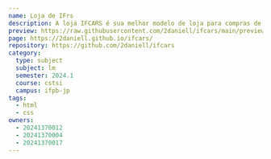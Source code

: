 ```yaml
---
name: Loja de IFrs
description: A loja IFCARS é sua melhor modelo de loja para compras de carros luxuosos
preview: https://raw.githubusercontent.com/2daniell/ifcars/main/preview.png
page: https://2daniell.github.io/ifcars/
repository: https://github.com/2daniell/ifcars
category:
  type: subject
  subject: lm
  semester: 2024.1
  course: cstsi
  campus: ifpb-jp
tags:
  - html
  - css
owners:
  - 20241370012
  - 20241370004
  - 20241370017
---
```


